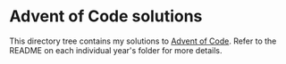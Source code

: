 # Advent of Code solutions

This directory tree contains my solutions to [Advent of Code][advent-of-code].
Refer to the README on each individual year's folder for more details.

[advent-of-code]: https://adventofcode.com/
